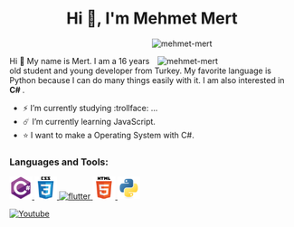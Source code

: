<h1 align="center">Hi 👋, I'm Mehmet Mert</h1>



<p>&nbsp;<img width="50%" align="right" src="https://github-readme-stats.vercel.app/api?username=mehmet-mert&show_icons=true&theme=highcontrast&locale=en" alt="mehmet-mert" /></p>
<p><img width="48%" align="right" src="https://github-readme-stats.vercel.app/api/top-langs?username=mehmet-mert&show_icons=true&theme=dark&locale=en&layout=compact" alt="mehmet-mert" /></p>

Hi 👋 My name is Mert. I am a 16 years old student and young developer from Turkey. My favorite language is Python because I can do many things easily with it. I am also interested in <b>C# </b>.

- ⚡ I’m currently studying :trollface: ...
- ☄️ I’m currently learning JavaScript.
- ⭐ I want to make a Operating System with C#.

<h3 align="left">Languages and Tools:</h3>

<p align="left"> <a href="https://www.w3schools.com/cs/" target="_blank"> <img src="https://raw.githubusercontent.com/devicons/devicon/master/icons/csharp/csharp-original.svg" alt="csharp" width="40" height="40"/> </a> <a href="https://www.w3schools.com/css/" target="_blank"> <img src="https://raw.githubusercontent.com/devicons/devicon/master/icons/css3/css3-original-wordmark.svg" alt="css3" width="40" height="40"/> </a> <a href="https://flutter.dev" target="_blank"> <img src="https://www.vectorlogo.zone/logos/flutterio/flutterio-icon.svg" alt="flutter" width="40" height="40"/> </a> <a href="https://www.w3.org/html/" target="_blank"> <img src="https://raw.githubusercontent.com/devicons/devicon/master/icons/html5/html5-original-wordmark.svg" alt="html5" width="40" height="40"/> </a> <a href="https://www.python.org" target="_blank"> <img src="https://raw.githubusercontent.com/devicons/devicon/master/icons/python/python-original.svg" alt="python" width="40" height="40"/> </a> </p>

[<img alt="Youtube" src="https://img.shields.io/badge/Youtube%20-%23FF0000.svg?&style=for-the-badge&logo=YouTube&logoColor=white"/>](https://www.youtube.com/channel/UCmIKYJpC4kDp0NCJw35Ql8g)
